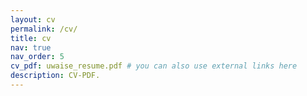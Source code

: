 ```yaml
---
layout: cv
permalink: /cv/
title: cv
nav: true
nav_order: 5
cv_pdf: uwaise_resume.pdf # you can also use external links here
description: CV-PDF.
---
```


